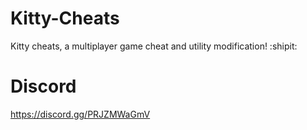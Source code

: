 # Kitty-Cheats 
Kitty cheats, a multiplayer game cheat and utility modification! :shipit:
# Discord
https://discord.gg/PRJZMWaGmV
